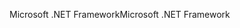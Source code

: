 <span data-ttu-id="0e439-101">Microsoft .NET Framework</span><span class="sxs-lookup"><span data-stu-id="0e439-101">Microsoft .NET Framework</span></span>